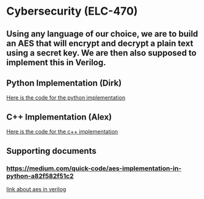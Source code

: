 # Cybersecurity (ELC-470)
## Using any language of our choice, we are to build an AES that will encrypt and decrypt a plain text using a secret key. We are then also supposed to implement this in Verilog.

## Python Implementation (Dirk)
[Here is the code for the python implementation](https://github.com/dirky9000/AES-Implementation/blob/main/python_implementation.py)

## C++ Implementation (Alex)
[Here is the code for the c++ implementation](https://github.com/dirky9000/AES-Implementation/blob/main/c%2B%2B_implementation.cpp)

## Supporting documents

### https://medium.com/quick-code/aes-implementation-in-python-a82f582f51c2

[link about aes in verilog](https://ieeexplore.ieee.org/stamp/stamp.jsp?arnumber=9058322&tag=1)
